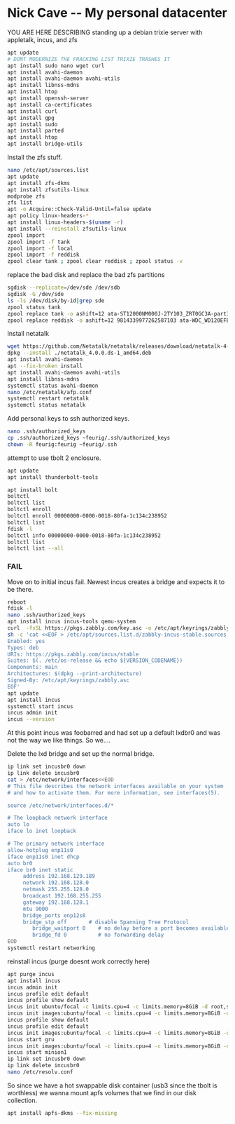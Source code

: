 # Nick Cave -- My personal datacenter 
YOU ARE HERE DESCRIBING standing up a debian trixie server with appletalk, incus, and zfs
```sh
apt update
# DONT MODERNIZE THE FRACKING LIST TRIXIE TRASHES IT
apt install sudo nano wget curl
apt install avahi-daemon
apt install avahi-daemon avahi-utils
apt install libnss-mdns
apt install htop
apt install openssh-server
apt install ca-certificates
apt install curl
apt install gpg
apt install sudo
apt install parted
apt install htop
apt install bridge-utils
```
Install the zfs stuff.
```sh
nano /etc/apt/sources.list
apt update
apt install zfs-dkms
apt install zfsutils-linux
modprobe zfs
zfs list
apt -o Acquire::Check-Valid-Until=false update
apt policy linux-headers-*
apt install linux-headers-$(uname -r)
apt install --reinstall zfsutils-linux
zpool import
zpool import -f tank
zpool import -f local
zpool import -f reddisk
zpool clear tank ; zpool clear reddisk ; zpool status -v
```
replace the bad disk and replace the bad zfs partitions
```sh
sgdisk --replicate=/dev/sde /dev/sdb
sgdisk -G /dev/sde
ls -ls /dev/disk/by-id|grep sde
zpool status tank
zpool replace tank -o ashift=12 ata-ST12000NM000J-2TY103_ZRT0GC3A-part3 ata-WDC_WD120EFBX-68B0EN0_D7JVX9MN-part3
zpool replace reddisk -o ashift=12 9814339977262587103 ata-WDC_WD120EFBX-68B0EN0_D7JVX9MN-part4
```

Install netatalk

```sh
wget https://github.com/Netatalk/netatalk/releases/download/netatalk-4-0-0/netatalk_4.0.0.ds-1_amd64.deb
dpkg --install ./netatalk_4.0.0.ds-1_amd64.deb
apt install avahi-daemon
apt --fix-broken install
apt install avahi-daemon avahi-utils
apt install libnss-mdns
systemctl status avahi-daemon
nano /etc/netatalk/afp.conf
systemctl restart netatalk
systemctl status netatalk
```
Add personal keys to ssh authorized keys.
```sh
nano .ssh/authorized_keys
cp .ssh/authorized_keys ~feurig/.ssh/authorized_keys
chown -R feurig:feurig ~feurig/.ssh
```
attempt to use tbolt 2 enclosure.

```sh
apt update
apt install thunderbolt-tools

apt install bolt
boltctl
boltctl list
boltctl enroll
boltctl enroll 00000000-0000-0018-80fa-1c134c238952
boltctl list
fdisk -l
boltctl info 00000000-0000-0018-80fa-1c134c238952
boltctl list
boltctl list --all
```

### FAIL

Move on to initial incus fail. Newest incus creates a bridge and expects it to be there.

```sh
reboot
fdisk -l
nano .ssh/authorized_keys
apt install incus incus-tools qemu-system
curl  -fsSL https://pkgs.zabbly.com/key.asc -o /etc/apt/keyrings/zabbly.asc
sh -c 'cat <<EOF > /etc/apt/sources.list.d/zabbly-incus-stable.sources
Enabled: yes
Types: deb
URIs: https://pkgs.zabbly.com/incus/stable
Suites: $(. /etc/os-release && echo ${VERSION_CODENAME})
Components: main
Architectures: $(dpkg --print-architecture)
Signed-By: /etc/apt/keyrings/zabbly.asc
EOF'
apt update
apt install incus
systemctl start incus
incus admin init
incus --version
```

At this point incus was foobarred and had set up a default lxdbr0 and was not the way we like things. So we....

Delete the lxd bridge and set up the normal bridge.

```sh
ip link set incusbr0 down
ip link delete incusbr0
cat > /etc/network/interfaces<<EOD
# This file describes the network interfaces available on your system
# and how to activate them. For more information, see interfaces(5).

source /etc/network/interfaces.d/*

# The loopback network interface
auto lo
iface lo inet loopback

# The primary network interface
allow-hotplug enp11s0
iface enp11s0 inet dhcp
auto br0
iface br0 inet static
     address 192.168.129.189
     network 192.168.128.0
     netmask 255.255.128.0
     broadcast 192.168.255.255
     gateway 192.168.128.1
     mtu 9000
     bridge_ports enp12s0
     bridge_stp off       # disable Spanning Tree Protocol
        bridge_waitport 0    # no delay before a port becomes available
        bridge_fd 0          # no forwarding delay
EOD
systemctl restart networking
```

reinstall incus (purge doesnt work correctly here)

```sh
apt purge incus
apt install incus
incus admin init
incus profile edit default
incus profile show default
incus init ubuntu/focal -c limits.cpu=4 -c limits.memory=8GiB -d root,size=20GiB --vm gru
incus init images:ubuntu/focal -c limits.cpu=4 -c limits.memory=8GiB -d root,size=20GiB --vm gru
incus profile show default
incus profile edit default
incus init images:ubuntu/focal -c limits.cpu=4 -c limits.memory=8GiB -d root,size=20GiB --vm gru
incus start gru
incus init images:ubuntu/focal -c limits.cpu=4 -c limits.memory=8GiB -d root,size=20GiB --vm minion1
incus start minion1
ip link set incusbr0 down
ip link delete incusbr0
nano /etc/resolv.conf
```
So since we have a hot swappable disk container (usb3 since the tbolt is worthless) we wanna mount apfs volumes that we find in our disk collection.

```sh
apt install apfs-dkms --fix-missing
```
